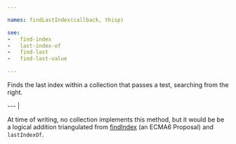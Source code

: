 ```yaml
---

names: findLastIndex(callback, thisp)

see:
-   find-index
-   last-index-of
-   find-last
-   find-last-value

---
```


Finds the last index within a collection that passes a test, searching from the
right.

--- |

At time of writing, no collection implements this method, but it would be be a
logical addition triangulated from [findIndex][] (an ECMA6 Proposal) and
`lastIndexOf`.

[findIndex]: https://developer.mozilla.org/en-US/docs/Web/JavaScript/Reference/Global_Objects/Array/findIndex

